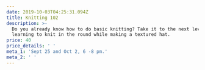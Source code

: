 ```yaml
---
date: 2019-10-03T04:25:31.094Z
title: Knitting 102
description: >-
  Do you already know how to do basic knitting? Take it to the next level by
  learning to knit in the round while making a textured hat.
price: 40
price_details: ' '
meta_1: 'Sept 25 and Oct 2, 6 -8 pm.'
meta_2: ' '
---
```


